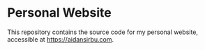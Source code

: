 # Personal Website

This repository contains the source code for my personal website, accessible at https://aidansirbu.com.
